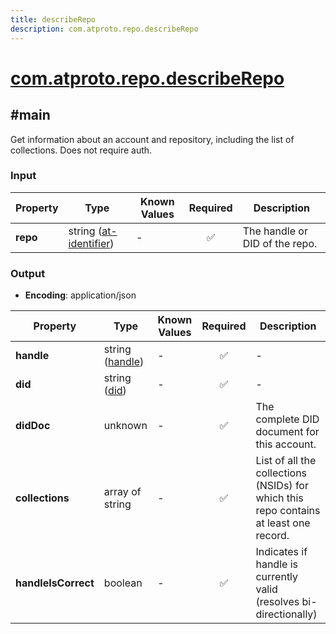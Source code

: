 ```yaml
---
title: describeRepo
description: com.atproto.repo.describeRepo
---
```


# [com.atproto.repo.describeRepo](https://github.com/myConsciousness/atproto.dart/blob/main/lexicons/com/atproto/repo/describeRepo.json)

## #main

Get information about an account and repository, including the list of collections. Does not require auth.

### Input

| Property | Type | Known Values | Required | Description |
| --- | --- | --- | :---: | --- |
| **repo** | string ([at-identifier](https://atproto.com/specs/lexicon#at-identifier)) | - | ✅ | The handle or DID of the repo. |

### Output

- **Encoding**: application/json

| Property | Type | Known Values | Required | Description |
| --- | --- | --- | :---: | --- |
| **handle** | string ([handle](https://atproto.com/specs/handle)) | - | ✅ | - |
| **did** | string ([did](https://atproto.com/specs/did)) | - | ✅ | - |
| **didDoc** | unknown | - | ✅ | The complete DID document for this account. |
| **collections** | array of string | - | ✅ | List of all the collections (NSIDs) for which this repo contains at least one record. |
| **handleIsCorrect** | boolean | - | ✅ | Indicates if handle is currently valid (resolves bi-directionally) |
